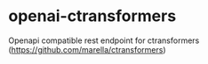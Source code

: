 # openai-ctransformers
 Openapi compatible rest endpoint for ctransformers (https://github.com/marella/ctransformers)
